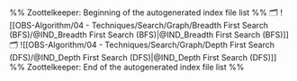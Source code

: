 %% Zoottelkeeper: Beginning of the autogenerated index file list  %%
🗂️ ![[OBS-Algorithm/04 - Techniques/Search/Graph/Breadth First Search (BFS)/@IND_Breadth First Search (BFS)|@IND_Breadth First Search (BFS)]]
🗂️ ![[OBS-Algorithm/04 - Techniques/Search/Graph/Depth First Search (DFS)/@IND_Depth First Search (DFS)|@IND_Depth First Search (DFS)]]
%% Zoottelkeeper: End of the autogenerated index file list  %%
